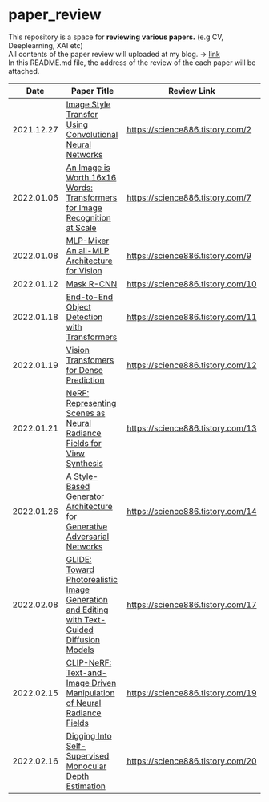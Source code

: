 # paper_review
This repository is a space for **reviewing various papers.** (e.g CV, Deeplearning, XAI etc)
</br> All contents of the paper review will uploaded at my blog. -> [link](https://science886.tistory.com/category/Paper%20review)
</br> In this README.md file, the address of the review of the each paper will be attached. 


|Date|Paper Title|Review Link|
|------|---|---|
|2021.12.27|[Image Style Transfer Using Convolutional Neural Networks](https://openaccess.thecvf.com/content_cvpr_2016/html/Gatys_Image_Style_Transfer_CVPR_2016_paper.html)| https://science886.tistory.com/2 |
|2022.01.06|[An Image is Worth 16x16 Words: Transformers for Image Recognition at Scale](https://arxiv.org/abs/2010.11929)| https://science886.tistory.com/7 |
|2022.01.08|[MLP-Mixer An all-MLP Architecture for Vision](https://arxiv.org/abs/2105.01601)| https://science886.tistory.com/9 |
|2022.01.12|[Mask R-CNN](https://arxiv.org/abs/1703.06870)| https://science886.tistory.com/10|
|2022.01.18|[End-to-End Object Detection with Transformers](https://arxiv.org/abs/2005.12872)| https://science886.tistory.com/11|
|2022.01.19|[Vision Transfomers for Dense Prediction](https://arxiv.org/abs/2103.13413)| https://science886.tistory.com/12|
|2022.01.21|[NeRF: Representing Scenes as Neural Radiance Fields for View Synthesis](https://arxiv.org/abs/2003.08934)| https://science886.tistory.com/13|
|2022.01.26|[A Style-Based Generator Architecture for Generative Adversarial Networks](https://arxiv.org/abs/1812.04948)| https://science886.tistory.com/14|
|2022.02.08|[GLIDE: Toward Photorealistic Image Generation and Editing with Text-Guided Diffusion Models](https://arxiv.org/abs/2112.10741)| https://science886.tistory.com/17|
|2022.02.15|[CLIP-NeRF: Text-and-Image Driven Manipulation of Neural Radiance Fields](https://arxiv.org/abs/2112.05139)| https://science886.tistory.com/19|
|2022.02.16|[Digging Into Self-Supervised Monocular Depth Estimation](https://arxiv.org/abs/1806.01260)| https://science886.tistory.com/20|
